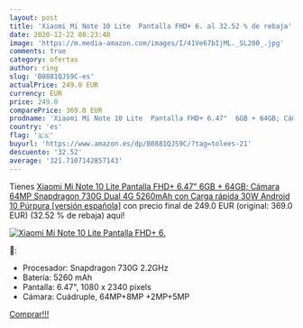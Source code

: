 ```yaml
---
layout: post
title: 'Xiaomi Mi Note 10 Lite  Pantalla FHD+ 6. al 32.52 % de rebaja'
date: 2020-12-22 08:23:48
image: 'https://m.media-amazon.com/images/I/41Ve67bIjML._SL200_.jpg'
comments: true
category: ofertas
author: ring
slug: 'B0881QJS9C-es'
actualPrice: 249.0 EUR
currency: EUR
price: 249.0
comparePrice: 369.0 EUR
prodname: 'Xiaomi Mi Note 10 Lite  Pantalla FHD+ 6.47"  6GB + 64GB; Cámara 64MP  Snapdragon 730G  Dual 4G  5260mAh con Carga rápida 30W  Android 10  Púrpura [versión española]'
country: 'es'
flag: '🇪🇸'
buyurl: 'https://www.amazon.es/dp/B0881QJS9C/?tag=tolees-21'
descuento: '32.52'
average: '321.7107142857143'
---
```


Tienes [Xiaomi Mi Note 10 Lite  Pantalla FHD+ 6.47"  6GB + 64GB; Cámara 64MP  Snapdragon 730G  Dual 4G  5260mAh con Carga rápida 30W  Android 10  Púrpura [versión española]](https://www.amazon.es/dp/B0881QJS9C/?tag=tolees-21) con precio final de  249.0 EUR (original: 369.0 EUR) (32.52 %  de rebaja) aqui!

[![Xiaomi Mi Note 10 Lite  Pantalla FHD+ 6.](https://m.media-amazon.com/images/I/41Ve67bIjML._SL200_.jpg)](https://www.amazon.es/dp/B0881QJS9C/?tag=tolees-21)

🔎:

- Procesador: Snapdragon 730G 2.2GHz
- Batería: 5260 mAh
- Pantalla: 6.47", 1080 x 2340 pixels
- Cámara: Cuádruple, 64MP+8MP +2MP+5MP

[Comprar!!!](https://www.amazon.es/dp/B0881QJS9C/?tag=tolees-21)
